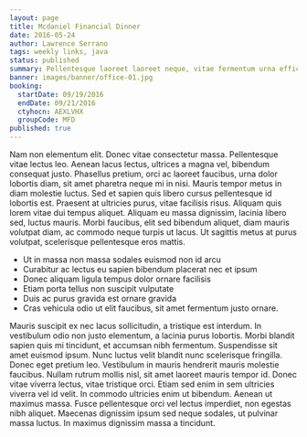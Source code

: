```yaml
---
layout: page
title: Mcdaniel Financial Dinner
date: 2016-05-24
author: Lawrence Serrano
tags: weekly links, java
status: published
summary: Pellentesque laoreet laoreet neque, vitae fermentum urna efficitur ut. Ut.
banner: images/banner/office-01.jpg
booking:
  startDate: 09/19/2016
  endDate: 09/21/2016
  ctyhocn: AEXLVHX
  groupCode: MFD
published: true
---
```

Nam non elementum elit. Donec vitae consectetur massa. Pellentesque vitae lectus leo. Aenean lacus lectus, ultrices a magna vel, bibendum consequat justo. Phasellus pretium, orci ac laoreet faucibus, urna dolor lobortis diam, sit amet pharetra neque mi in nisi. Mauris tempor metus in diam molestie luctus. Sed et sapien quis libero cursus pellentesque id lobortis est. Praesent at ultricies purus, vitae facilisis risus. Aliquam quis lorem vitae dui tempus aliquet. Aliquam eu massa dignissim, lacinia libero sed, luctus mauris. Morbi faucibus, elit sed bibendum aliquet, diam mauris volutpat diam, ac commodo neque turpis ut lacus. Ut sagittis metus at purus volutpat, scelerisque pellentesque eros mattis.

* Ut in massa non massa sodales euismod non id arcu
* Curabitur ac lectus eu sapien bibendum placerat nec et ipsum
* Donec aliquam ligula tempus dolor ornare facilisis
* Etiam porta tellus non suscipit vulputate
* Duis ac purus gravida est ornare gravida
* Cras vehicula odio ut elit faucibus, sit amet fermentum justo ornare.

Mauris suscipit ex nec lacus sollicitudin, a tristique est interdum. In vestibulum odio non justo elementum, a lacinia purus lobortis. Morbi blandit sapien quis mi tincidunt, et accumsan nibh fermentum. Suspendisse sit amet euismod ipsum. Nunc luctus velit blandit nunc scelerisque fringilla. Donec eget pretium leo. Vestibulum in mauris hendrerit mauris molestie faucibus. Nullam rutrum mollis nisl, sit amet laoreet mauris tempor id. Donec vitae viverra lectus, vitae tristique orci. Etiam sed enim in sem ultricies viverra vel id velit. In commodo ultricies enim ut bibendum. Aenean ut maximus massa. Fusce pellentesque orci vel lectus imperdiet, non egestas nibh aliquet. Maecenas dignissim ipsum sed neque sodales, ut pulvinar massa luctus. In maximus dignissim massa a tincidunt.
